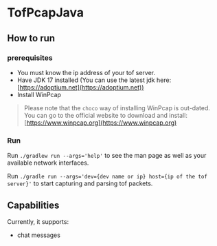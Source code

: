 # TofPcapJava

## How to run

### prerequisites

* You must know the ip address of your tof server.
* Have JDK 17 installed (You can use the latest jdk here: [https://adoptium.net](https://adoptium.net))
* Install WinPcap

> Please note that the `choco` way of installing WinPcap is out-dated.  
> You can go to the official website to download and install: [https://www.winpcap.org](https://www.winpcap.org)

### Run

Run `./gradlew run --args='help'` to see the man page as well as your available network interfaces.

Run `./gradle run --args='dev={dev name or ip} host={ip of the tof server}'` to start capturing and parsing tof packets.

## Capabilities

Currently, it supports:

* chat messages
